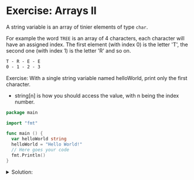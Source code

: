 # Exercise: Arrays II

A string variable is an array of tinier elements of type `char`.

For example the word `TREE` is an array of 4 characters, each character will have an assigned index.
The first element (with index 0) is the letter 'T', the second one (with index 1) is the letter 'R' and so on.

```txt
T - R - E - E
0 - 1 - 2 - 3
```

Exercise: With a single string variable named helloWorld, print only the first character.

- string[n] is how you should access the value, with n being the index number.

```go
package main

import "fmt"

func main () {
  var helloWorld string
  helloWorld = "Hello World!"
  // Here goes your code
  fmt.Println()
}
```

<details>
<summary> Solution: </summary>

```go
package main

import "fmt"

func main() {
  // Creating new variable called helloWorld
  var helloWorld string
  helloWorld = "Hello World!"
  // Print the first letter
  fmt.Println(helloWorld[0])
}

// To run the program:
// - go run solution.go
```

</details>
